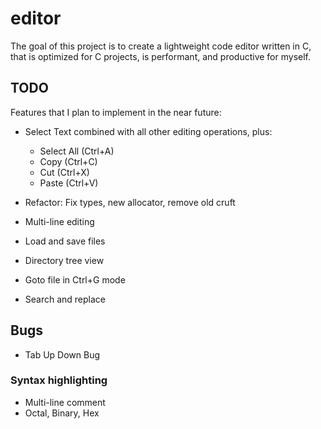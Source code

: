 # editor

The goal of this project is to create a lightweight code editor written in C,
that is optimized for C projects, is performant, and productive for myself.

## TODO
Features that I plan to implement in the near future:

- Select Text combined with all other editing operations, plus:
	- Select All (Ctrl+A)
	- Copy (Ctrl+C)
	- Cut (Ctrl+X)
	- Paste (Ctrl+V)

- Refactor: Fix types, new allocator, remove old cruft

- Multi-line editing

- Load and save files
- Directory tree view
- Goto file in Ctrl+G mode

- Search and replace

## Bugs

- Tab Up Down Bug

### Syntax highlighting
- Multi-line comment
- Octal, Binary, Hex
